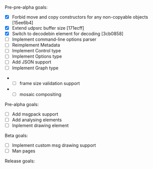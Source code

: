 Pre-pre-alpha goals:

- [x] Forbid move and copy constructors for any non-copyable objects [15ee6b4]
- [x] Extend udpsrc buffer size [171ecff]
- [x] Switch to decodebin element for decoding [3cb0858]
- [ ] Implement command-line options parser
- [ ] Reimplement Metadata
- [ ] Implement Control type
- [ ] Implement Options type
- [ ] Add JSON support
- [ ] Implement Graph type
- - [ ] frame size validation support
- - [ ] mosaic compositing

Pre-alpha goals:

- [ ] Add msgpack support
- [ ] Add analysing elements
- [ ] Inplement drawing element

Beta goals:
- [ ] Implement custom msg drawing support
- [ ] Man pages

Release goals: